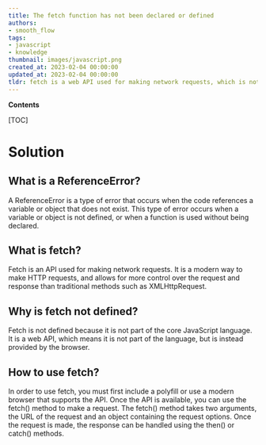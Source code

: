 ```yaml
---
title: The fetch function has not been declared or defined
authors:
- smooth_flow
tags:
- javascript
- knowledge
thumbnail: images/javascript.png
created_at: 2023-02-04 00:00:00
updated_at: 2023-02-04 00:00:00
tldr: fetch is a web API used for making network requests, which is not natively available in JavaScript.
---
```


**Contents**

[TOC]

# Solution

## What is a ReferenceError? 
A ReferenceError is a type of error that occurs when the code references a variable or object that does not exist. This type of error occurs when a variable or object is not defined, or when a function is used without being declared.

## What is fetch? 
Fetch is an API used for making network requests. It is a modern way to make HTTP requests, and allows for more control over the request and response than traditional methods such as XMLHttpRequest.

## Why is fetch not defined? 
Fetch is not defined because it is not part of the core JavaScript language. It is a web API, which means it is not part of the language, but is instead provided by the browser.

## How to use fetch? 
In order to use fetch, you must first include a polyfill or use a modern browser that supports the API. Once the API is available, you can use the fetch() method to make a request. The fetch() method takes two arguments, the URL of the request and an object containing the request options. Once the request is made, the response can be handled using the then() or catch() methods.

